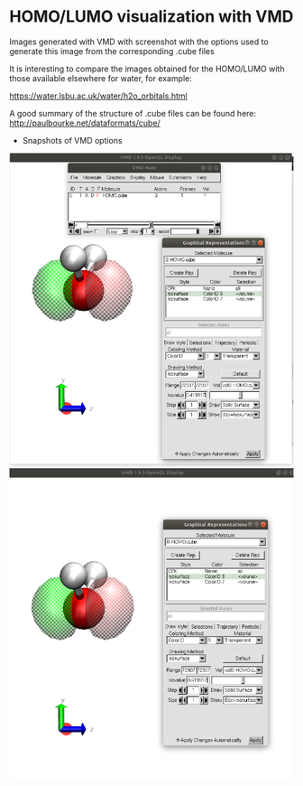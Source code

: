 # HOMO/LUMO visualization with VMD

Images generated with VMD with screenshot with the options used to generate this image from the corresponding .cube files

It is interesting to compare the images obtained for the HOMO/LUMO with those available elsewhere for water, for example:

https://water.lsbu.ac.uk/water/h2o_orbitals.html

A good summary of the structure of .cube files can be found here:
http://paulbourke.net/dataformats/cube/

* Snapshots of VMD options

![alternativetext](vmd_menu.png)
![alternativetext](vmd_1.png)
